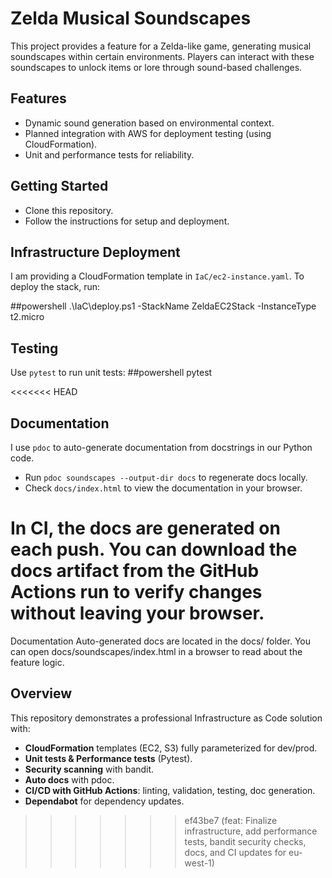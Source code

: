 # Zelda Musical Soundscapes

This project provides a feature for a Zelda-like game, generating musical soundscapes within certain environments. 
Players can interact with these soundscapes to unlock items or lore through sound-based challenges.

## Features
- Dynamic sound generation based on environmental context.
- Planned integration with AWS for deployment testing (using CloudFormation).
- Unit and performance tests for reliability.

## Getting Started
- Clone this repository.
- Follow the instructions for setup and deployment.

## Infrastructure Deployment

I am providing a CloudFormation template in `IaC/ec2-instance.yaml`.
To deploy the stack, run:

##powershell
.\IaC\deploy.ps1 -StackName ZeldaEC2Stack -InstanceType t2.micro

## Testing
Use `pytest` to run unit tests:
##powershell
pytest

<<<<<<< HEAD
## Documentation

I use `pdoc` to auto-generate documentation from docstrings in our Python code.
- Run `pdoc soundscapes --output-dir docs` to regenerate docs locally.
- Check `docs/index.html` to view the documentation in your browser.

In CI, the docs are generated on each push. You can download the docs artifact from the GitHub Actions run to verify changes without leaving your browser.
=======
Documentation
Auto-generated docs are located in the docs/ folder. 
You can open docs/soundscapes/index.html in a browser to read about the feature logic.

## Overview
This repository demonstrates a professional Infrastructure as Code solution with:
- **CloudFormation** templates (EC2, S3) fully parameterized for dev/prod.
- **Unit tests & Performance tests** (Pytest).
- **Security scanning** with bandit.
- **Auto docs** with pdoc.
- **CI/CD with GitHub Actions**: linting, validation, testing, doc generation.
- **Dependabot** for dependency updates.
>>>>>>> ef43be7 (feat: Finalize infrastructure, add performance tests, bandit security checks, docs, and CI updates for eu-west-1)
